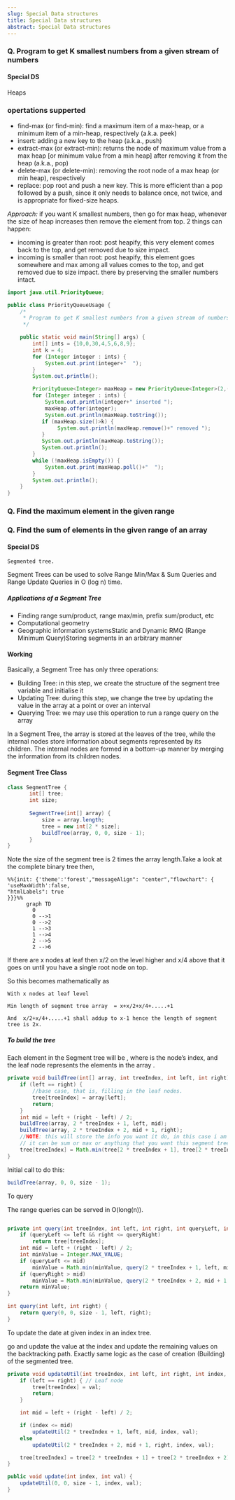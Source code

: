 ```yaml
---
slug: Special Data structures 
title: Special Data structures
abstract: Special Data structures
---
```




### Q. Program to get K smallest numbers from a given stream of numbers

#### Special DS

 Heaps

### opertations supperted

- find-max (or find-min): find a maximum item of a max-heap, or a minimum item of a min-heap, respectively (a.k.a. peek)
- insert: adding a new key to the heap (a.k.a., push)
- extract-max (or extract-min): returns the node of maximum value from a max heap [or minimum value from a min heap] after removing it from the heap (a.k.a., pop)
- delete-max (or delete-min): removing the root node of a max heap (or min heap), respectively
- replace: pop root and push a new key. This is more efficient than a pop followed by a push, since it only needs to balance once, not twice, and is appropriate for fixed-size heaps.

*Approach:* if you want K smallest numbers, then go for max heap, whenever the size of heap increases then remove the element from top.
2 things can happen:

- incoming is greater than root: post heapify, this very element comes back to the top, and get removed due to size impact.
- incoming is smaller than root: post heapify, this element goes somewhere and max among all values comes to the top, and get removed due to size impact. there by preserving the smaller numbers intact.

```java
import java.util.PriorityQueue;

public class PriorityQueueUsage {
    /*
     * Program to get K smallest numbers from a given stream of numbers
     */

    public static void main(String[] args) {
        int[] ints = {10,0,30,4,5,6,8,9};
        int k = 4;
        for (Integer integer : ints) {
            System.out.print(integer+"  ");
        }
        System.out.println();

        PriorityQueue<Integer> maxHeap = new PriorityQueue<Integer>(2,(a,b)-> b-a);
        for (Integer integer : ints) {
            System.out.println(integer+" inserted ");
            maxHeap.offer(integer);
            System.out.println(maxHeap.toString());
           if (maxHeap.size()>k) {
                System.out.println(maxHeap.remove()+" removed ");
           } 
           System.out.println(maxHeap.toString());
           System.out.println();
        }
        while (!maxHeap.isEmpty()) {
            System.out.print(maxHeap.poll()+"  ");
        }
        System.out.println();
    }
}

```

### Q. Find the maximum element in the given range

### Q. Find the sum of elements in the given range of an array

#### Special DS

    Segmented tree.

Segment Trees can be used to solve Range Min/Max & Sum Queries and Range Update Queries in O (log n) time.

##### Applications of a Segment Tree

- Finding range sum/product, range max/min, prefix sum/product, etc
- Computational geometry
- Geographic information systemsStatic and Dynamic RMQ (Range Minimum Query)Storing segments in an arbitrary manner

#### Working

Basically, a Segment Tree has only three operations:

- Building Tree: in this step, we create the structure of the segment tree variable and initialise it
- Updating Tree: during this step, we change the tree by updating the value in the array at a point or over an interval
- Querying Tree: we may use this operation to run a range query on the array

In a Segment Tree, the array is stored at the leaves of the tree, while the internal nodes store information about segments represented by its children. The internal nodes are formed in a bottom-up manner by merging the information from its children nodes.

#### Segment Tree Class

```java
class SegmentTree {
       int[] tree;
       int size;
  
       SegmentTree(int[] array) {
           size = array.length;
           tree = new int[2 * size];
           buildTree(array, 0, 0, size - 1);
       }
}
```

Note the size of the segment tree is 2 times the array length.Take a look at the complete binary tree then,

```mermaid!
%%{init: {'theme':'forest',"messageAlign": "center","flowchart": { 'useMaxWidth':false,
"htmlLabels": true
}}}%% 
      graph TD
        0
        0 -->1
        0 -->2
        1 -->3
        1 -->4
        2 -->5
        2 -->6
```

If there are x nodes at leaf then x/2 on the level higher and x/4 above that it goes on until you have a single root node on top.

So this becomes mathematically as

```Text
With x nodes at leaf level

Min length of segment tree array  = x+x/2+x/4+.....+1

And  x/2+x/4+.....+1 shall addup to x-1 hence the length of segment tree is 2x.
```

##### To build the tree

Each element in the Segment tree  will be , where  is the node’s index, and the leaf node represents the elements in the array .

```java
private void buildTree(int[] array, int treeIndex, int left, int right) {
    if (left == right) {
        //base case, that is, filling in the leaf nodes.
        tree[treeIndex] = array[left];
        return;
    }
    int mid = left + (right - left) / 2;
    buildTree(array, 2 * treeIndex + 1, left, mid);
    buildTree(array, 2 * treeIndex + 2, mid + 1, right);
    //NOTE: this will store the info you want it do, in this case i am taking min
    // it can be sum or max or anything that you want this segment tree to do.
    tree[treeIndex] = Math.min(tree[2 * treeIndex + 1], tree[2 * treeIndex + 2]);
}
```

Initial call to do this:

```java
buildTree(array, 0, 0, size - 1);
```

To query

The range queries can be served in O(long(n)).

```java

private int query(int treeIndex, int left, int right, int queryLeft, int queryRight) {
    if (queryLeft <= left && right <= queryRight)
        return tree[treeIndex];
    int mid = left + (right - left) / 2;
    int minValue = Integer.MAX_VALUE;
    if (queryLeft <= mid)
        minValue = Math.min(minValue, query(2 * treeIndex + 1, left, mid, queryLeft, queryRight));
    if (queryRight > mid)
        minValue = Math.min(minValue, query(2 * treeIndex + 2, mid + 1, right, queryLeft, queryRight));
    return minValue;
}

int query(int left, int right) {
    return query(0, 0, size - 1, left, right);
}

```

To update the date at given index in an index tree.

go and update the value at the index and update the remaining values on the backtracking path.
Exactly same logic as the case of creation (Building) of the segmented tree.

```java
private void updateUtil(int treeIndex, int left, int right, int index, int val) {
    if (left == right) { // Leaf node
        tree[treeIndex] = val;
        return;
    }

    int mid = left + (right - left) / 2;

    if (index <= mid)
        updateUtil(2 * treeIndex + 1, left, mid, index, val);
    else
        updateUtil(2 * treeIndex + 2, mid + 1, right, index, val);

    tree[treeIndex] = tree[2 * treeIndex + 1] + tree[2 * treeIndex + 2];
}

public void update(int index, int val) {
    updateUtil(0, 0, size - 1, index, val);
}
```
